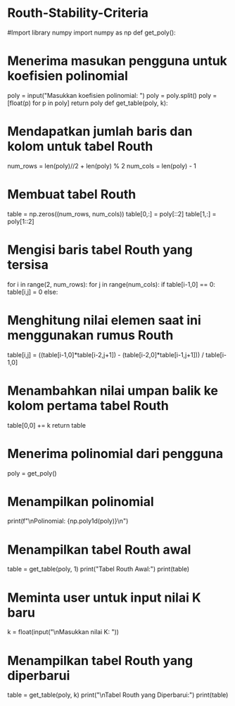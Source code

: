 # Routh-Stability-Criteria

#Import library numpy
import numpy as np
def get_poly():

# Menerima masukan pengguna untuk koefisien polinomial
 poly = input("Masukkan koefisien polinomial: ")
 poly = poly.split()
 poly = [float(p) for p in poly]
 return poly
def get_table(poly, k):

# Mendapatkan jumlah baris dan kolom untuk tabel Routh
 num_rows = len(poly)//2 + len(poly) % 2
 num_cols = len(poly) - 1
 
# Membuat tabel Routh
 table = np.zeros((num_rows, num_cols))
 table[0,:] = poly[::2]
 table[1,:] = poly[1::2]
 
# Mengisi baris tabel Routh yang tersisa
 for i in range(2, num_rows):
 for j in range(num_cols):
 if table[i-1,0] == 0:
 table[i,j] = 0
 else:
 
# Menghitung nilai elemen saat ini menggunakan rumus Routh
 table[i,j] = ((table[i-1,0]*table[i-2,j+1]) -
 (table[i-2,0]*table[i-1,j+1])) / table[i-1,0]
 
# Menambahkan nilai umpan balik ke kolom pertama tabel Routh
 table[0,0] += k
 return table
 
# Menerima polinomial dari pengguna
poly = get_poly()

# Menampilkan polinomial
print(f"\nPolinomial: {np.poly1d(poly)}\n")

# Menampilkan tabel Routh awal
table = get_table(poly, 1)
print("Tabel Routh Awal:")
print(table)

# Meminta user untuk input nilai K baru
k = float(input("\nMasukkan nilai K: "))

# Menampilkan tabel Routh yang diperbarui
table = get_table(poly, k)
print("\nTabel Routh yang Diperbarui:")
print(table)
